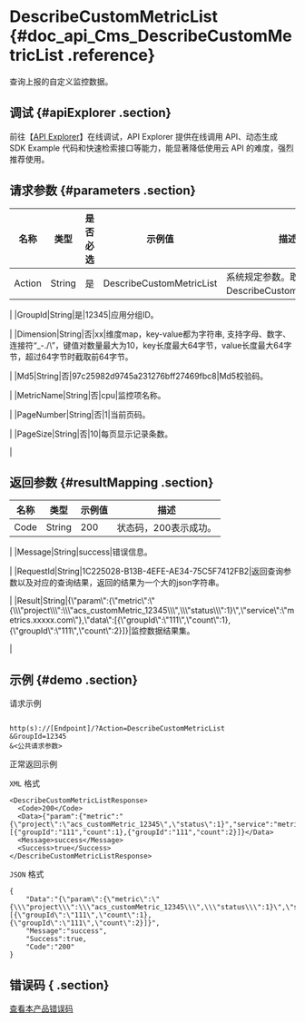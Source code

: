 # DescribeCustomMetricList {#doc_api_Cms_DescribeCustomMetricList .reference}

查询上报的自定义监控数据。

## 调试 {#apiExplorer .section}

前往【[API Explorer](https://api.aliyun.com/#product=Cms&api=DescribeCustomMetricList)】在线调试，API Explorer 提供在线调用 API、动态生成 SDK Example 代码和快速检索接口等能力，能显著降低使用云 API 的难度，强烈推荐使用。

## 请求参数 {#parameters .section}

|名称|类型|是否必选|示例值|描述|
|--|--|----|---|--|
|Action|String|是|DescribeCustomMetricList|系统规定参数。取值：DescribeCustomMetricList。

 |
|GroupId|String|是|12345|应用分组ID。

 |
|Dimension|String|否|xx|维度map，key-value都为字符串, 支持字母、数字、连接符“\_-./\\”，键值对数量最大为10，key长度最大64字节，value长度最大64字节，超过64字节时截取前64字节。

 |
|Md5|String|否|97c25982d9745a231276bff27469fbc8|Md5校验码。

 |
|MetricName|String|否|cpu|监控项名称。

 |
|PageNumber|String|否|1|当前页码。

 |
|PageSize|String|否|10|每页显示记录条数。

 |

## 返回参数 {#resultMapping .section}

|名称|类型|示例值|描述|
|--|--|---|--|
|Code|String|200|状态码，200表示成功。

 |
|Message|String|success|错误信息。

 |
|RequestId|String|1C225028-B13B-4EFE-AE34-75C5F7412FB2|返回查询参数以及对应的查询结果，返回的结果为一个大的json字符串。

 |
|Result|String|\{\\"param\\":\{\\"metric\\":\\"\{\\\\\\"project\\\\\\":\\\\\\"acs\_customMetric\_12345\\\\\\",\\\\\\"status\\\\\\":1\}\\",\\"service\\":\\"metrics.xxxxx.com\\"\},\\"data\\":\[\{\\"groupId\\":\\"111\\",\\"count\\":1\},\{\\"groupId\\":\\"111\\",\\"count\\":2\}\]\}|监控数据结果集。

 |

## 示例 {#demo .section}

请求示例

``` {#request_demo}

http(s)://[Endpoint]/?Action=DescribeCustomMetricList
&GroupId=12345
&<公共请求参数>

```

正常返回示例

`XML` 格式

``` {#xml_return_success_demo}
<DescribeCustomMetricListResponse>
  <Code>200</Code>
  <Data>{"param":{"metric":"{\"project\":\"acs_customMetric_12345\",\"status\":1}","service":"metrics.xxxxx.com"},"data":[{"groupId":"111","count":1},{"groupId":"111","count":2}]}</Data>
  <Message>success</Message>
  <Success>true</Success>
</DescribeCustomMetricListResponse>

```

`JSON` 格式

``` {#json_return_success_demo}
{
	"Data":"{\"param\":{\"metric\":\"{\\\"project\\\":\\\"acs_customMetric_12345\\\",\\\"status\\\":1}\",\"service\":\"metrics.xxxxx.com\"},\"data\":[{\"groupId\":\"111\",\"count\":1},{\"groupId\":\"111\",\"count\":2}]}",
	"Message":"success",
	"Success":true,
	"Code":"200"
}
```

## 错误码 { .section}

[查看本产品错误码](https://error-center.aliyun.com/status/product/Cms)


